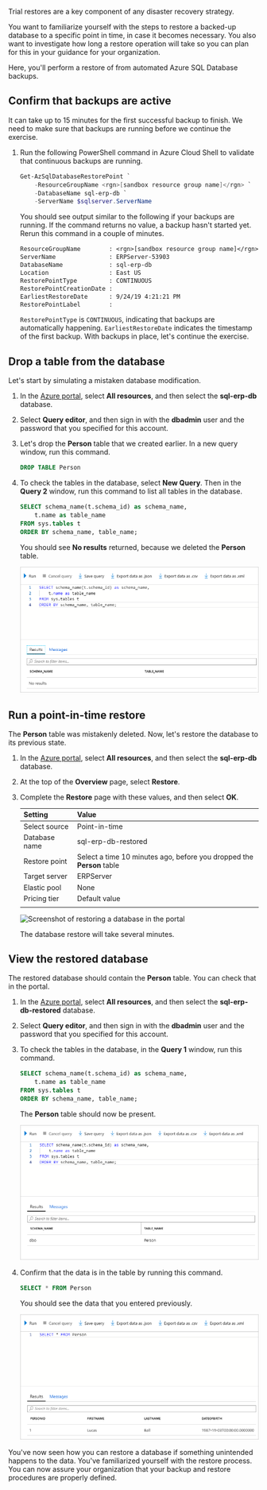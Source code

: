 Trial restores are a key component of any disaster recovery strategy.

You want to familiarize yourself with the steps to restore a backed-up database to a specific point in time, in case it becomes necessary. You also want to investigate how long a restore operation will take so you can plan for this in your guidance for your organization.

Here, you'll perform a restore of from automated Azure SQL Database backups.

## Confirm that backups are active

It can take up to 15 minutes for the first successful backup to finish. We need to make sure that backups are running before we continue the exercise.

1. Run the following PowerShell command in Azure Cloud Shell to validate that continuous backups are running.

    ```powershell
    Get-AzSqlDatabaseRestorePoint `
        -ResourceGroupName <rgn>[sandbox resource group name]</rgn> `
        -DatabaseName sql-erp-db `
        -ServerName $sqlserver.ServerName
    ```

    You should see output similar to the following if your backups are running. If the command returns no value, a backup hasn't started yet. Rerun this command in a couple of minutes.

    ```output
    ResourceGroupName        : <rgn>[sandbox resource group name]</rgn>
    ServerName               : ERPServer-53903
    DatabaseName             : sql-erp-db
    Location                 : East US
    RestorePointType         : CONTINUOUS
    RestorePointCreationDate :
    EarliestRestoreDate      : 9/24/19 4:21:21 PM
    RestorePointLabel        :
    ```

    `RestorePointType` is `CONTINUOUS`, indicating that backups are automatically happening. `EarliestRestoreDate` indicates the timestamp of the first backup. With backups in place, let's continue the exercise.

## Drop a table from the database

Let's start by simulating a mistaken database modification.

1. In the [Azure portal](https://portal.azure.com/learn.docs.microsoft.com?azure-portal=true), select **All resources**, and then select the **sql-erp-db** database.

1. Select **Query editor**, and then sign in with the **dbadmin** user and the password that you specified for this account.

1. Let's drop the **Person** table that we created earlier. In a new query window, run this command.

    ```sql
    DROP TABLE Person
    ```

1. To check the tables in the database, select **New Query**. Then in the **Query 2** window, run this command to list all tables in the database.

    ```sql
    SELECT schema_name(t.schema_id) as schema_name,
        t.name as table_name
    FROM sys.tables t
    ORDER BY schema_name, table_name;
    ```

    You should see **No results** returned, because we deleted the **Person** table.

    ![Screenshot with no results after querying for the tables in the database](../media/7-no-results.png)

## Run a point-in-time restore

The **Person** table was mistakenly deleted. Now, let's restore the database to its previous state.

1. In the [Azure portal](https://portal.azure.com/learn.docs.microsoft.com?azure-portal=true), select **All resources**, and then select the **sql-erp-db** database.

1. At the top of the **Overview** page, select **Restore**.

1. Complete the **Restore** page with these values, and then select **OK**.

    | Setting | Value |
    | --- | --- |
    | Select source | Point-in-time |
    | Database name | sql-erp-db-restored |
    | Restore point | Select a time 10 minutes ago, before you dropped the **Person** table |
    | Target server | ERPServer |
    | Elastic pool | None |
    | Pricing tier | Default value |
    | | |

    ![Screenshot of restoring a database in the portal](../media/7-restoring-a-database-pitr.png)

    The database restore will take several minutes.

## View the restored database

The restored database should contain the **Person** table. You can check that in the portal.

1. In the [Azure portal](https://portal.azure.com/learn.docs.microsoft.com?azure-portal=true), select **All resources**, and then select the **sql-erp-db-restored** database.

1. Select **Query editor**, and then sign in with the **dbadmin** user and the password that you specified for this account.

1. To check the tables in the database, in the **Query 1** window, run this command.

    ```sql
    SELECT schema_name(t.schema_id) as schema_name,
        t.name as table_name
    FROM sys.tables t
    ORDER BY schema_name, table_name;
    ```

    The **Person** table should now be present.

    ![Screenshot with results after querying for the tables in the database](../media/7-query-after-restore-1.png)

1. Confirm that the data is in the table by running this command.

    ```sql
    SELECT * FROM Person
    ```

    You should see the data that you entered previously.

    ![Screenshot with results after querying for the tables in the database](../media/7-query-after-restore-2.png)

You've now seen how you can restore a database if something unintended happens to the data. You've familiarized yourself with the restore process. You can now assure your organization that your backup and restore procedures are properly defined.